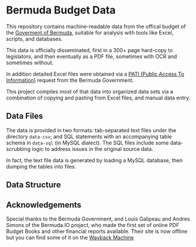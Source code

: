 # Bermuda Budget Data

This repository contains machine-readable data from the offical budget
of the [Goverment of Bermuda](http://gov.bm), suitable for analysis with
tools like Excel, scripts, and databases.

This data is officially disseminated, first in a 300+ page hard-copy to 
legislators, and then eventually as a PDF file, sometimes with OCR and
sometimes without. 

In addition detailed Excel files were obtained via a 
[PATI (Public Access To Information)](https://www.gov.bm/public-access-information-pati) 
request from the Bermuda Government. 

This project compiles most of that data into organized data sets via a 
combination of copying and pasting from Excel files, and manual data entry.

## Data Files

The data is provided in two formats: tab-separated text files under the directory 
`data-csv`; and SQL statements with an accompanying table schema in `data-sql` (in MySQL 
dialect). The SQL files include some data-scrubbing logic to address issues in the 
original source data.

In fact, the text file data is generated by loading a MySQL database, then dumping 
the tables into files.

## Data Structure



## Acknowledgements

Special thanks to the Bermuda Government, and Louis Galipeau and Andres Simons
of the Bermuda.IO project, who made the first set of online PDF Budget Books and 
other financial reports available. Their site is now offline but you can find 
some of it on the [Wayback Machine](https://web.archive.org/web/20200801084728/http://bermuda.io/)
